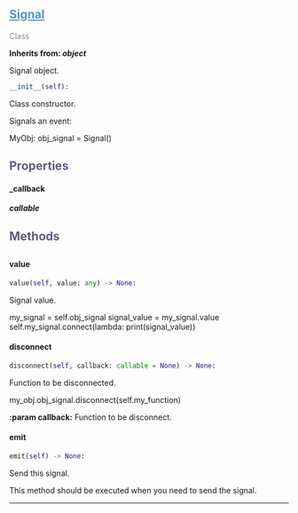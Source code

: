 

## <h2 style="color: #5697bf;"><u>Signal</u></h2>

<span style="color: #888;">Class</span>

**Inherits from: _object_**

Signal object.

```python
__init__(self):
```

Class constructor.

Signals an event:

MyObj:
obj_signal = Signal()



### <h2 style="color: #5e5d84;">Properties</h2>

#### _callback

**_callable_**

### <h2 style="color: #5e5d84;">Methods<h2>


#### value

```python
value(self, value: any) -> None:
```

Signal value.

   my_signal = self.obj_signal
   signal_value = my_signal.value
   self.my_signal.connect(lambda: print(signal_value))
  

#### disconnect

```python
disconnect(self, callback: callable = None) -> None:
```

Function to be disconnected.

   my_obj.obj_signal.disconnect(self.my_function)

  
**:param callback:** Function to be disconnect.
  

#### emit

```python
emit(self) -> None:
```

Send this signal.

  This method should be executed when you need to send the signal.
  


---
